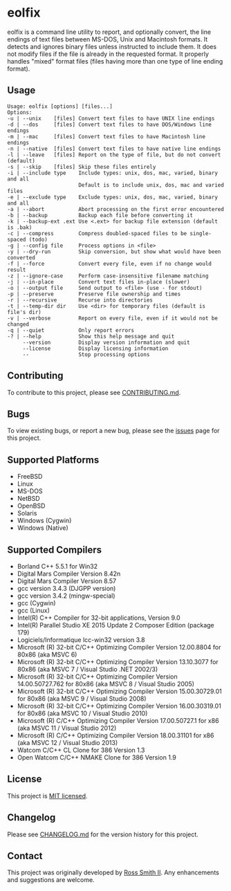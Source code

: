 # eolfix

eolfix is a command line utility to report, and optionally convert, 
the line endings of text files between MS-DOS, Unix and Macintosh formats.
It detects and ignores binary files unless instructed to include them.
It does not modify files if the file is already in the requested format.
It properly handles "mixed" format files (files having more than one type of line ending format).

## Usage

````
Usage: eolfix [options] [files...]
Options:
-u | --unix    [files] Convert text files to have UNIX line endings
-d | --dos     [files] Convert text files to have DOS/Windows line endings
-m | --mac     [files] Convert text files to have Macintosh line endings
-n | --native  [files] Convert text files to have native line endings
-l | --leave   [files] Report on the type of file, but do not convert (default)
-s | --skip    [files] Skip these files entirely
-i | --include type    Include types: unix, dos, mac, varied, binary and all
                       Default is to include unix, dos, mac and varied files
-e | --exclude type    Exclude types: unix, dos, mac, varied, binary and all
-a | --abort           Abort processing on the first error encountered
-b | --backup          Backup each file before converting it
-k | --backup-ext .ext Use <.ext> for backup file extension (default is .bak)
-c | --compress        Compress doubled-spaced files to be single-spaced (todo)
-g | --config file     Process options in <file>
-y | --dry-run         Skip conversion, but show what would have been converted
-f | --force           Convert every file, even if no change would result
-z | --ignore-case     Perform case-insensitive filename matching
-j | --in-place        Convert text files in-place (slower)
-o | --output file     Send output to <file> (use - for stdout)
-p | --preserve        Preserve file ownership and times
-r | --recursive       Recurse into directories
-t | --temp-dir dir    Use <dir> for temporary files (default is file's dir)
-v | --verbose         Report on every file, even if it would not be changed
-q | --quiet           Only report errors
-? | --help            Show this help message and quit
     --version         Display version information and quit
     --license         Display licensing information
     --                Stop processing options
````

## Contributing

To contribute to this project, please see [CONTRIBUTING.md](CONTRIBUTING.md).

## Bugs

To view existing bugs, or report a new bug, please see the [issues](/issues) page for this project.

## Supported Platforms

* FreeBSD
* Linux
* MS-DOS
* NetBSD
* OpenBSD
* Solaris
* Windows (Cygwin)
* Windows (Native)

## Supported Compilers

* Borland C++ 5.5.1 for Win32
* Digital Mars Compiler Version 8.42n
* Digital Mars Compiler Version 8.57
* gcc version 3.4.3 (DJGPP version)
* gcc version 3.4.2 (mingw-special)
* gcc (Cygwin)
* gcc (Linux)
* Intel(R) C++ Compiler for 32-bit applications, Version 9.0
* Intel(R) Parallel Studio XE 2015 Update 2 Composer Edition (package 179)
* Logiciels/Informatique lcc-win32 version 3.8
* Microsoft (R) 32-bit C/C++ Optimizing Compiler Version 12.00.8804 for 80x86 (aka MSVC 6)
* Microsoft (R) 32-bit C/C++ Optimizing Compiler Version 13.10.3077 for 80x86 (aka MSVC 7 / Visual Studio .NET 2002/3)
* Microsoft (R) 32-bit C/C++ Optimizing Compiler Version 14.00.50727.762 for 80x86 (aka MSVC 8 / Visual Studio 2005)
* Microsoft (R) 32-bit C/C++ Optimizing Compiler Version 15.00.30729.01 for 80x86 (aka MSVC 9 / Visual Studio 2008)
* Microsoft (R) 32-bit C/C++ Optimizing Compiler Version 16.00.30319.01 for 80x86 (aka MSVC 10 / Visual Studio 2010)
* Microsoft (R) C/C++ Optimizing Compiler Version 17.00.50727.1 for x86 (aka MSVC 11 / Visual Studio 2012)
* Microsoft (R) C/C++ Optimizing Compiler Version 18.00.31101 for x86 (aka MSVC 12 / Visual Studio 2013)
* Watcom C/C++ CL Clone for 386  Version 1.3
* Open Watcom C/C++ NMAKE Clone for 386  Version 1.9

## License

This project is [MIT licensed](LICENSE).

## Changelog

Please see [CHANGELOG.md](CHANGELOG.md) for the version history for this project.

## Contact

This project was originally developed by [Ross Smith II](mailto:ross@smithii.com).
Any enhancements and suggestions are welcome.


